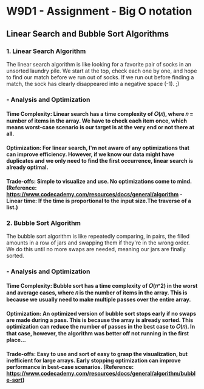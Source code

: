 # W9D1 - Assignment - Big O notation

## Linear Search and Bubble Sort Algorithms

### 1. Linear Search Algorithm
The linear search algorithm is like looking for a favorite pair of socks in an unsorted laundry pile. We start at the top, check each one by one, and hope to find our match before we run out of socks. If we run out before finding a match, the sock has clearly disappeared into a negative space (-1). ;)

###     - Analysis and Optimization
#### Time Complexity: Linear search has a time complexity of 𝑂(𝑛), where 𝑛 = number of items in the array. We have to check each item once, which means worst-case scenario is our target is at the very end or not there at all.
#### Optimization: For linear search, I'm not aware of any optimizations that can improve efficiency. However, if we know our data might have duplicates and we only need to find the first occurrence, linear search is already optimal.
#### Trade-offs: Simple to visualize and use. No optimizations come to mind. (Reference: https://www.codecademy.com/resources/docs/general/algorithm - Linear time: If the time is proportional to the input size.The traverse of a list.)

### 2. Bubble Sort Algorithm
The bubble sort algorithm is like repeatedly comparing, in pairs, the filled amounts in a row of jars and swapping them if they're in the wrong order. We do this until no more swaps are needed, meaning our jars are finally sorted.

###     - Analysis and Optimization
#### Time Complexity: Bubble sort has a time complexity of 𝑂(𝑛^2) in the worst and average cases, where 𝑛 is the number of items in the array. This is because we usually need to make multiple passes over the entire array.
#### Optimization: An optimized version of bubble sort stops early if no swaps are made during a pass. This is because the array is already sorted. This optimization can reduce the number of passes in the best case to 𝑂(𝑛). In that case, however, the algorithm was better off not running in the first place...
#### Trade-offs: Easy to use and sort of easy to grasp the visualization, but inefficient for large arrays. Early stopping optimization can improve performance in best-case scenarios. (Reference: https://www.codecademy.com/resources/docs/general/algorithm/bubble-sort)
